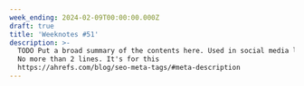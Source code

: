 ```yaml
---
week_ending: 2024-02-09T00:00:00.000Z
draft: true
title: 'Weeknotes #51'
description: >-
  TODO Put a broad summary of the contents here. Used in social media links etc.
  No more than 2 lines. It's for this
  https://ahrefs.com/blog/seo-meta-tags/#meta-description
---
```


